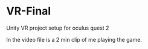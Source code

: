 # VR-Final

Unity VR project setup for oculus quest 2

In the video file is a 2 min clip of me playing the game. 

